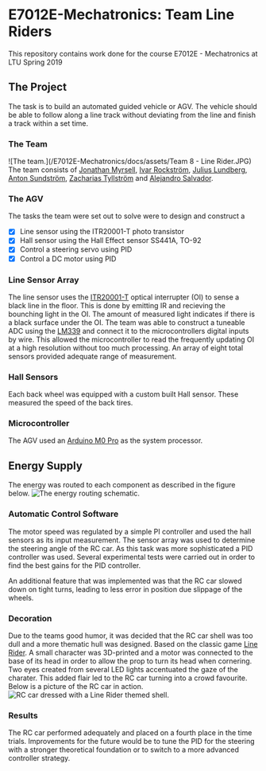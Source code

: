 # E7012E-Mechatronics: Team Line Riders
This repository contains work done for the course E7012E - Mechatronics at LTU Spring 2019

## The Project
The task is to build an automated guided vehicle or AGV. The vehicle should be able to follow along a line track without deviating from the line and finish a track within a set time.

### The Team
![The team.](/E7012E-Mechatronics/docs/assets/Team 8 - Line Rider.JPG)
The team consists of [Jonathan Myrsell](https://www.linkedin.com/in/jonmyr/), [Ivar Rockström](https://www.linkedin.com/in/ivar/), [Julius Lundberg](https://www.linkedin.com/in/julius-lundberg/), [Anton Sundström](https://www.linkedin.com/in/anton-sundstr%C3%B6m-622431194/), [Zacharias Tyllström](https://www.linkedin.com/in/zacharias-tyllstrom/) and [Alejandro Salvador](https://www.linkedin.com/in/alejandro-salvador-cabo-9a6175156/). 

### The AGV
The tasks the team were set out to solve were to design and construct a
- [x] Line sensor using the ITR20001-T photo transistor
- [x] Hall sensor using the Hall Effect sensor SS441A, TO-92
- [x] Control a steering servo using PID
- [x] Control a DC motor using PID

### Line Sensor Array
The line sensor uses the [ITR20001-T](https://cdn-shop.adafruit.com/product-files/3930/ITR20001-T.pdf) optical interrupter (OI) to sense a black line in the floor. This is done by emitting IR and recieving the bounching light in the OI. The amount of measured light indicates if there is a black surface under the OI. The team was able to construct a tuneable ADC using the [LM339](https://www.ti.com/product/LM339) and connect it to the microcontrollers digital inputs by wire. This allowed the microcontroller to read the frequently updating OI at a high resolution without too much processing. An array of eight total sensors provided adequate range of measurement.

### Hall Sensors
Each back wheel was equipped with a custom built Hall sensor. These measured the speed of the back tires.

### Microcontroller
The AGV used an [Arduino M0 Pro](https://docs.arduino.cc/retired/boards/arduino-m0-pro) as the system processor.

## Energy Supply
The energy was routed to each component as described in the figure below.
![The energy routing schematic.](E7012E-Mechatronics/docs/assets/power-schematic.png)

### Automatic Control Software
The motor speed was regulated by a simple PI controller and used the hall sensors as its input measurement. The sensor array was used to determine the steering angle of the RC car. As this task was more sophisticated a PID controller was used. Several experimental tests were carried out in order to find the best gains for the PID controller.

An additional feature that was implemented was that the RC car slowed down on tight turns, leading to less error in position due slippage of the wheels.

### Decoration
Due to the teams good humor, it was decided that the RC car shell was too dull and a more thematic hull was designed. Based on the classic game [Line Rider](https://en.wikipedia.org/wiki/Line_Rider). A small character was 3D-printed and a motor was connected to the base of its head in order to allow the prop to turn its head when cornering. Two eyes created from several LED lights accentuated the gaze of the charater. This added flair led to the RC car turning into a crowd favourite. Below is a picture of the RC car in action.
![RC car dressed with a Line Rider themed shell.](E7012E-Mechatronics/docs/assets/line-rider.JPG)

### Results
The RC car performed adequately and placed on a fourth place in the time trials. Improvements for the future would be to tune the PID for the steering with a stronger theoretical foundation or to switch to a more advanced controller strategy.
